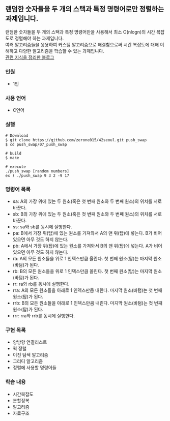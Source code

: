 ## 랜덤한 숫자들을 두 개의 스택과 특정 명령어로만 정렬하는 과제입니다.
랜덤한 숫자들을 두 개의 스택과 특정 명령어만을 사용해서 최소 O(nlogn)의 시간 복잡도로 정렬해야 하는 과제입니다.  
여러 알고리즘들을 응용하여 커스텀 알고리즘으로 해결함으로써 시간 복잡도에 대해 이해하고 다양한 알고리즘을 학습할 수 있는 과제입니다.   
[관련 지식을 정리한 블로그](https://velog.io/@zerone015/series/pushswap)
### 인원
- 1인
### 사용 언어
- C언어
### 실행
```shell
# Download
$ git clone https://github.com/zerone015/42seoul.git push_swap
$ cd push_swap/07_push_swap

# build
$ make       

# execute
./push_swap [random numbers]
ex ) ./push_swap 9 3 2 -9 17
```
### 명령어 목록
- sa: A의 가장 위에 있는 두 원소(혹은 첫 번째 원소와 두 번째 원소)의 위치를 서로 바꾼다.
- sb: B의 가장 위에 있는 두 원소(혹은 첫 번째 원소와 두 번째 원소)의 위치를 서로 바꾼다.
- ss: sa와 sb를 동시에 실행한다.
- pa: B에서 가장 위(탑)에 있는 원소를 가져와서 A의 맨 위(탑)에 넣는다. B가 비어 있으면 아무 것도 하지 않는다.
- pb: A에서 가장 위(탑)에 있는 원소를 가져와서 B의 맨 위(탑)에 넣는다. A가 비어 있으면 아무 것도 하지 않는다.
- ra: A의 모든 원소들을 위로 1 인덱스만큼 올린다. 첫 번째 원소(탑)는 마지막 원소(바텀)가 된다.
- rb: B의 모든 원소들을 위로 1 인덱스만큼 올린다. 첫 번째 원소(탑)는 마지막 원소(바텀)가 된다.
- rr: ra와 rb를 동시에 실행한다.
- rra: A의 모든 원소들을 아래로 1 인덱스만큼 내린다. 마지막 원소(바텀)는 첫 번째 원소(탑)가 된다.
- rrb: B의 모든 원소들을 아래로 1 인덱스만큼 내린다. 마지막 원소(바텀)는 첫 번째 원소(탑)가 된다.
- rrr: rra와 rrb를 동시에 실행한다.
### 구현 목록
- 양방향 연결리스트
- 퀵 정렬
- 이진 탐색 알고리즘
- 그리디 알고리즘
- 정렬에 사용할 명령어들
### 학습 내용
- 시간복잡도
- 분할정복
- 알고리즘
- 자료구조
